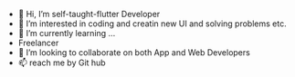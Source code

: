 - 👋 Hi, I’m self-taught-flutter Developer
- 👀 I’m interested in coding and creatin new UI and solving problems etc.
- 🌱 I’m currently learning ...
- Freelancer
- 💞️ I’m looking to collaborate on both App and Web Developers
- 📫 reach me by Git hub

<!---
IMnoble123/IMnoble123 is a ✨ special ✨ repository because its `README.md` (this file) appears on your GitHub profile.
You can click the Preview link to take a look at your changes.
--->
